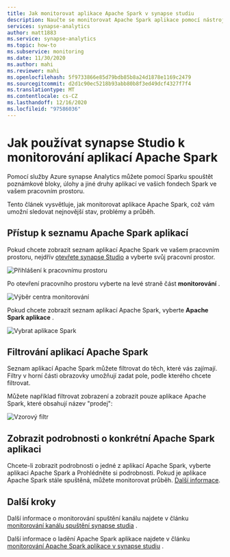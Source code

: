 ```yaml
---
title: Jak monitorovat aplikace Apache Spark v synapse studiu
description: Naučte se monitorovat Apache Spark aplikace pomocí nástroje synapse Studio.
services: synapse-analytics
author: matt1883
ms.service: synapse-analytics
ms.topic: how-to
ms.subservice: monitoring
ms.date: 11/30/2020
ms.author: mahi
ms.reviewer: mahi
ms.openlocfilehash: 5f9733866e85d79bdb85b8a24d1878e1169c2479
ms.sourcegitcommit: d2d1c90ec5218b93abb80b8f3ed49dcf4327f7f4
ms.translationtype: MT
ms.contentlocale: cs-CZ
ms.lasthandoff: 12/16/2020
ms.locfileid: "97586036"
---
```

# <a name="how-to-use-synapse-studio-to-monitor-your-apache-spark-applications"></a>Jak používat synapse Studio k monitorování aplikací Apache Spark

Pomocí služby Azure synapse Analytics můžete pomocí Sparku spouštět poznámkové bloky, úlohy a jiné druhy aplikací ve vašich fondech Spark ve vašem pracovním prostoru.

Tento článek vysvětluje, jak monitorovat aplikace Apache Spark, což vám umožní sledovat nejnovější stav, problémy a průběh.

## <a name="access-apache-spark-applications-list"></a>Přístup k seznamu Apache Spark aplikací

Pokud chcete zobrazit seznam aplikací Apache Spark ve vašem pracovním prostoru, nejdřív [otevřete synapse Studio](https://web.azuresynapse.net/) a vyberte svůj pracovní prostor.

![Přihlášení k pracovnímu prostoru](./media/common/login-workspace.png)

Po otevření pracovního prostoru vyberte na levé straně část **monitorování** .

![Výběr centra monitorování](./media/common/left-nav.png)

Pokud chcete zobrazit seznam aplikací Apache Spark, vyberte **Apache Spark aplikace** .

 ![Vybrat aplikace Spark](./media/how-to-monitor-spark-applications/monitor-hub-nav-spark-applications.png)

## <a name="filter-your-apache-spark-applications"></a>Filtrování aplikací Apache Spark

Seznam aplikací Apache Spark můžete filtrovat do těch, které vás zajímají. Filtry v horní části obrazovky umožňují zadat pole, podle kterého chcete filtrovat.

Můžete například filtrovat zobrazení a zobrazit pouze aplikace Apache Spark, které obsahují název "prodej":

![Vzorový filtr](./media/how-to-monitor-spark-applications/filter-example.png)

## <a name="view-details-about-a-specific-apache-spark-application"></a>Zobrazit podrobnosti o konkrétní Apache Spark aplikaci

Chcete-li zobrazit podrobnosti o jedné z aplikací Apache Spark, vyberte aplikaci Apache Spark a Prohlédněte si podrobnosti. Pokud je aplikace Apache Spark stále spuštěná, můžete monitorovat průběh. [Další informace](apache-spark-applications.md).

## <a name="next-steps"></a>Další kroky

Další informace o monitorování spuštění kanálu najdete v článku [monitorování kanálu spuštění synapse studia](how-to-monitor-pipeline-runs.md) . 

Další informace o ladění Apache Spark aplikace najdete v článku [monitorování Apache Spark aplikace v synapse studiu](apache-spark-applications.md) .